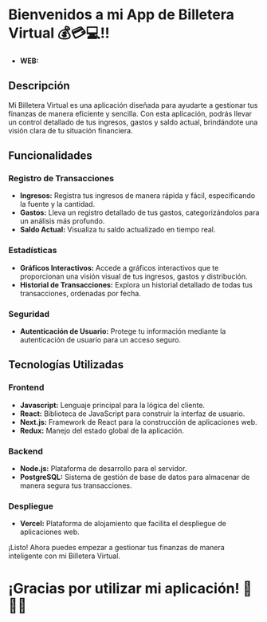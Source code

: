 # Bienvenidos a mi App de Billetera Virtual 💰💳💻!!

- **WEB:**

## Descripción

Mi Billetera Virtual es una aplicación diseñada para ayudarte a gestionar tus finanzas de manera eficiente y sencilla. Con esta aplicación, podrás llevar un control detallado de tus ingresos, gastos y saldo actual, brindándote una visión clara de tu situación financiera.

## Funcionalidades

### Registro de Transacciones

- **Ingresos:** Registra tus ingresos de manera rápida y fácil, especificando la fuente y la cantidad.
- **Gastos:** Lleva un registro detallado de tus gastos, categorizándolos para un análisis más profundo.
- **Saldo Actual:** Visualiza tu saldo actualizado en tiempo real.

### Estadísticas

- **Gráficos Interactivos:** Accede a gráficos interactivos que te proporcionan una visión visual de tus ingresos, gastos y distribución.
- **Historial de Transacciones:** Explora un historial detallado de todas tus transacciones, ordenadas por fecha.

### Seguridad

- **Autenticación de Usuario:** Protege tu información mediante la autenticación de usuario para un acceso seguro.

## Tecnologías Utilizadas

### Frontend

- **Javascript:** Lenguaje principal para la lógica del cliente.
- **React:** Biblioteca de JavaScript para construir la interfaz de usuario.
- **Next.js:** Framework de React para la construcción de aplicaciones web.
- **Redux:** Manejo del estado global de la aplicación.

### Backend

- **Node.js:** Plataforma de desarrollo para el servidor.
- **PostgreSQL:** Sistema de gestión de base de datos para almacenar de manera segura tus transacciones.

### Despliegue

- **Vercel:** Plataforma de alojamiento que facilita el despliegue de aplicaciones web.

¡Listo! Ahora puedes empezar a gestionar tus finanzas de manera inteligente con mi Billetera Virtual.

# ¡Gracias por utilizar mi aplicación! 💼💸🚀
